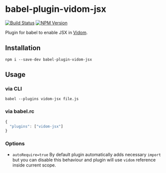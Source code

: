 # babel-plugin-vidom-jsx
[![Build Status](https://img.shields.io/travis/dfilatov/babel-plugin-vidom-jsx/master.svg?style=flat-square)](https://travis-ci.org/dfilatov/babel-plugin-vidom-jsx/branches)
[![NPM Version](https://img.shields.io/npm/v/babel-plugin-vidom-jsx.svg?style=flat-square)](https://www.npmjs.com/package/babel-plugin-vidom-jsx)

Plugin for babel to enable JSX in [Vidom](https://github.com/dfilatov/vidom).

## Installation
```
npm i --save-dev babel-plugin-vidom-jsx
```

## Usage

### via CLI
```
babel --plugins vidom-jsx file.js
```

### via babel.rc
```js
{
  "plugins": ["vidom-jsx"]
}
```

### Options
  * `autoRequire=true` By default plugin automatically adds necessary `import` but you can disable this behaviour and plugin will use `vidom` reference inside current scope.


